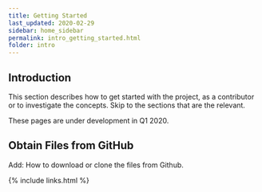 ```yaml
---
title: Getting Started
last_updated: 2020-02-29
sidebar: home_sidebar
permalink: intro_getting_started.html
folder: intro
---
```


## Introduction

This section describes how to get started with the project, as a contributor or to investigate the concepts. Skip to the sections that are the relevant.

<font class='toBeAdded'>These pages are under development in Q1 2020. </font>

## Obtain Files from GitHub
<font class='toBeAdded'>Add: How to download or clone the files from Github.</font>




{% include links.html %}
